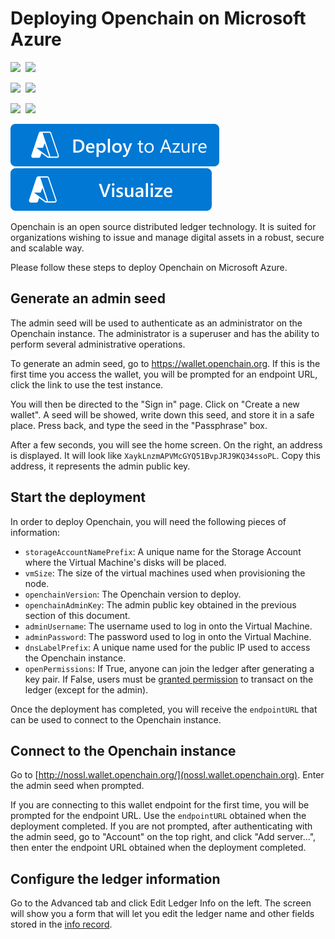 # Deploying Openchain on Microsoft Azure

<IMG SRC="https://azurequickstartsservice.blob.core.windows.net/badges/openchain-blockchain-coinprism/PublicLastTestDate.svg" />&nbsp;
<IMG SRC="https://azurequickstartsservice.blob.core.windows.net/badges/openchain-blockchain-coinprism/PublicDeployment.svg" />&nbsp;

<IMG SRC="https://azurequickstartsservice.blob.core.windows.net/badges/openchain-blockchain-coinprism/FairfaxLastTestDate.svg" />&nbsp;
<IMG SRC="https://azurequickstartsservice.blob.core.windows.net/badges/openchain-blockchain-coinprism/FairfaxDeployment.svg" />&nbsp;

<IMG SRC="https://azurequickstartsservice.blob.core.windows.net/badges/openchain-blockchain-coinprism/BestPracticeResult.svg" />&nbsp;
<IMG SRC="https://azurequickstartsservice.blob.core.windows.net/badges/openchain-blockchain-coinprism/CredScanResult.svg" />&nbsp;

<a href="https://portal.azure.com/#create/Microsoft.Template/uri/https%3A%2F%2Fraw.githubusercontent.com%2FAzure%2Fazure-quickstart-templates%2Fmaster%2Fopenchain-blockchain-coinprism%2Fazuredeploy.json" target="_blank">
    <img src="https://raw.githubusercontent.com/Azure/azure-quickstart-templates/master/1-CONTRIBUTION-GUIDE/images/deploytoazure.svg"/>
</a>
<a href="http://armviz.io/#/?load=https%3A%2F%2Fraw.githubusercontent.com%2FAzure%2Fazure-quickstart-templates%2Fmaster%2Fopenchain-blockchain-coinprism%2Fazuredeploy.json" target="_blank">
    <img src="https://raw.githubusercontent.com/Azure/azure-quickstart-templates/master/1-CONTRIBUTION-GUIDE/images/visualizebutton.svg"/>
</a>

Openchain is an open source distributed ledger technology. It is suited for organizations wishing to issue and manage digital assets in a robust, secure and scalable way.

Please follow these steps to deploy Openchain on Microsoft Azure.

## Generate an admin seed

The admin seed will be used to authenticate as an administrator on the Openchain instance. The administrator is a superuser and has the ability to perform several administrative operations.

To generate an admin seed, go to https://wallet.openchain.org. If this is the first time you access the wallet, you will be prompted for an endpoint URL, click the link to use the test instance.

You will then be directed to the "Sign in" page. Click on "Create a new wallet". A seed will be showed, write down this seed, and store it in a safe place. Press back, and type the seed in the "Passphrase" box.

After a few seconds, you will see the home screen. On the right, an address is displayed. It will look like ``XaykLnzmAPVMcGYQ51BvpJRJ9KQ34ssoPL``. Copy this address, it represents the admin public key.

## Start the deployment

In order to deploy Openchain, you will need the following pieces of information:

* ``storageAccountNamePrefix``: A unique name for the Storage Account where the Virtual Machine's disks will be placed.
* ``vmSize``: The size of the virtual machines used when provisioning the node.
* ``openchainVersion``: The Openchain version to deploy.
* ``openchainAdminKey``: The admin public key obtained in the previous section of this document.
* ``adminUsername``: The username used to log in onto the Virtual Machine.
* ``adminPassword``: The password used to log in onto the Virtual Machine.
* ``dnsLabelPrefix``: A unique name used for the public IP used to access the Openchain instance.
* ``openPermissions``: If True, anyone can join the ledger after generating a key pair. If False, users must be [granted permission](https://docs.openchain.org/en/latest/ledger-rules/closed-loop.html) to transact on the ledger (except for the admin).

Once the deployment has completed, you will receive the ``endpointURL`` that can be used to connect to the Openchain instance.

## Connect to the Openchain instance

Go to [http://nossl.wallet.openchain.org/](nossl.wallet.openchain.org). Enter the admin seed when prompted.

If you are connecting to this wallet endpoint for the first time, you will be prompted for the endpoint URL. Use the ``endpointURL`` obtained when the deployment completed. If you are not prompted, after authenticating with the admin seed, go to "Account" on the top right, and click "Add server...", then enter the endpoint URL obtained when the deployment completed.

## Configure the ledger information

Go to the Advanced tab and click Edit Ledger Info on the left. The screen will show you a form that will let you edit the ledger name and other fields stored in the [info record](https://docs.openchain.org/en/latest/ledger-rules/general.html#ledger-info-record).

